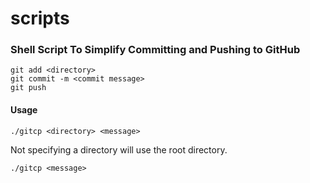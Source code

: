 # scripts


### Shell Script To Simplify Committing and Pushing to GitHub


```
git add <directory>
git commit -m <commit message>
git push
```

#### Usage

` ./gitcp <directory> <message> `

Not specifying a directory will use the root directory.

`./gitcp <message> `




